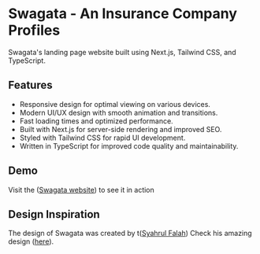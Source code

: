 # Swagata - An Insurance Company Profiles

Swagata's landing page website built using Next.js, Tailwind CSS, and TypeScript.

## Features

- Responsive design for optimal viewing on various devices.
- Modern UI/UX design with smooth animation and transitions.
- Fast loading times and optimized performance.
- Built with Next.js for server-side rendering and improved SEO.
- Styled with Tailwind CSS for rapid UI development.
- Written in TypeScript for improved code quality and maintainability.

## Demo

Visit the ([Swagata website](https://swagata.vercel.app/)) to see it in action

## Design Inspiration

The design of Swagata was created by t([Syahrul Falah](https://dribbble.com/syahrulfalah))
Check his amazing design ([here](https://dribbble.com/shots/19846328-Swagata-Insurance-Company-Website-Design)).
